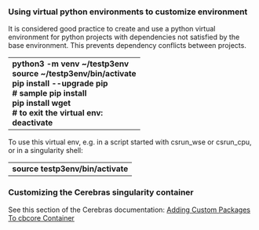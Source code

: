### Using virtual python environments to customize environment
It is considered good practice to create and use a python virtual environment for python projects with dependencies not satisfied by the base environment.
This prevents dependency conflicts between projects.

<table>
<tbody>
<tr class="odd">
<td><strong>
python3 -m venv ~/testp3env<br>
source ~/testp3env/bin/activate<br>
pip install --upgrade pip<br>
# sample pip install<br>
pip install wget<br>
# to exit the virtual env:<br>
deactivate<br>
</strong></td>
</tr>
</tbody>
</table>

To use this virtual env, e.g. in a script started with csrun_wse or csrun_cpu, or in a singularity shell:
<table>
<tbody>
<tr class="odd">
<td><strong>
source testp3env/bin/activate
</strong></td>
</tr>
</tbody>
</table>

### Customizing the Cerebras singularity container
See this section of the Cerebras documentation:
[Adding Custom Packages To cbcore Container](https://docs.cerebras.net/en/latest/software-guides/adding-custom-pkgs-to-cbcore-container.html)

